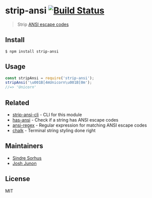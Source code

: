 # strip-ansi [![Build Status](https://travis-ci.org/chalk/strip-ansi.svg?branch=master)](https://travis-ci.org/chalk/strip-ansi)
> Strip [ANSI escape codes](https://en.wikipedia.org/wiki/ANSI_escape_code)
## Install
```
$ npm install strip-ansi
```
## Usage
```js
const stripAnsi = require('strip-ansi');
stripAnsi('\u001B[4mUnicorn\u001B[0m');
//=> 'Unicorn'
```
## Related
- [strip-ansi-cli](https://github.com/chalk/strip-ansi-cli) - CLI for this module
- [has-ansi](https://github.com/chalk/has-ansi) - Check if a string has ANSI escape codes
- [ansi-regex](https://github.com/chalk/ansi-regex) - Regular expression for matching ANSI escape codes
- [chalk](https://github.com/chalk/chalk) - Terminal string styling done right
## Maintainers
- [Sindre Sorhus](https://github.com/sindresorhus)
- [Josh Junon](https://github.com/qix-)
## License
MIT
